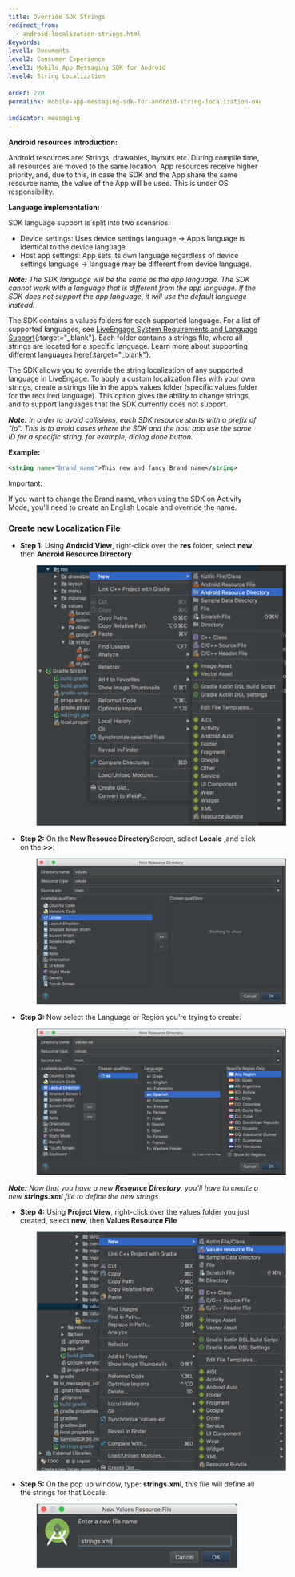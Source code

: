 ```yaml
---
title: Override SDK Strings
redirect_from:
  - android-localization-strings.html
Keywords:
level1: Documents
level2: Consumer Experience
level3: Mobile App Messaging SDK for Android
level4: String Localization

order: 270
permalink: mobile-app-messaging-sdk-for-android-string-localization-override-sdk-strings.html

indicator: messaging
---
```


**Android resources introduction:**

Android resources are: Strings, drawables, layouts etc. During compile time, all resources are moved to the same location. App resources receive higher priority, and, due to this, in case the SDK and the App share the same resource name, the value of the App will be used. This is under OS responsibility.

**Language implementation:**

SDK language support is split into two scenarios:

- Device settings: Uses device settings language → App’s language is identical to the device language.
- Host app settings: App sets its own language regardless of device settings language → language may be different from device language.

_**Note:** The SDK language will be the same as the app language. The SDK cannot work with a language that is different from the app language. If the SDK does not support the app language, it will use the default language instead._

The SDK contains a values folders for each supported language. For a list of supported languages, see [LiveEngage System Requirements and Language Support](https://ce-sr.s3.amazonaws.com/CA/Admin/Sys%20req/System%20requirements.pdf){:target="_blank"}. Each folder contains a strings file, where all strings are located for a specific language. Learn more about supporting different languages [here](https://developer.android.com/training/basics/supporting-devices/languages.html){:target="_blank"}.

The SDK allows you to override the string localization of any supported language in LiveEngage. To apply a custom localization files with your own strings, create a strings file in the app’s values folder (specific values folder for the required language). This option gives the ability to change strings, and to support languages that the SDK currently does not support.

_**Note:** In order to avoid collisions, each SDK resource starts with a prefix of "lp". This is to avoid cases where the SDK and the host app use the same ID for a specific string, for example, dialog done button._

**Example:**

```xml
<string name="brand_name">This new and fancy Brand name</string>
```

<div class="important">
Important:


If you want to change the Brand name, when using the SDK on Activity Mode, you'll need to create an English Locale and override the name.</div>

### Create new Localization File

* **Step 1:** Using **Android View**, right-click over the **res** folder, select **new**, then **Android Resource Directory**

<img src="img/android_string_locale_step1.png" alt="Branding the SDK" style="max-width:500px;max-height:700px;margin-left:4em;">

* **Step 2:** On the **New Resouce Directory**Screen, select **Locale** ,and click on the **>>**:

<img src="img/android_string_locale_step2.png" alt="Branding the SDK" style="max-width:500px;max-height:700px;margin-left:4em;">

* **Step 3:** Now select the Language or Region you're trying to create:

<img src="img/android_string_locale_step3.png" alt="Branding the SDK" style="max-width:500px;max-height:700px;margin-left:4em;">

_**Note:** Now that you have a new **Resource Directory**, you'll have to create a new **strings.xml** file to define the new strings_

* **Step 4:** Using **Project View**, right-click over the values folder you just created, select **new**, then **Values Resource File**

<img src="img/android_string_locale_step5.png" alt="Branding the SDK" style="max-width:500px;max-height:700px;margin-left:4em;">

* **Step 5:** On the pop up window, type: **strings.xml**, this file will define all the strings for that Locale:

<img src="img/android_string_locale_step6.png" alt="Branding the SDK" style="max-width:500px;max-height:700px;margin-left:4em;">
